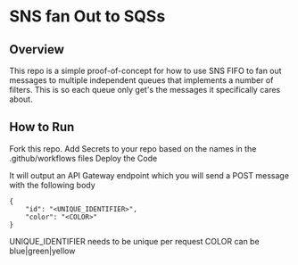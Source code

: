 # SNS fan Out to SQSs

## Overview
This repo is a simple proof-of-concept for how to use SNS FIFO to fan out messages to multiple independent queues that implements a number of filters. This is so each queue only get's the messages it specifically cares about.

## How to Run
Fork this repo.
Add Secrets to your repo based on the names in the .github/workflows files
Deploy the Code

It will output an API Gateway endpoint which you will send a POST message with the following body
```
{
    "id": "<UNIQUE_IDENTIFIER>",
    "color": "<COLOR>"
}
```

UNIQUE_IDENTIFIER needs to be unique per request
COLOR can be blue|green|yellow